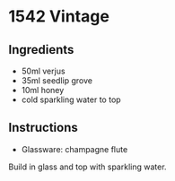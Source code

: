 # 1542 Vintage

## Ingredients

- 50ml verjus
- 35ml seedlip grove
- 10ml honey
- cold sparkling water to top

## Instructions

- Glassware: champagne flute

Build in glass and top with sparkling water.

